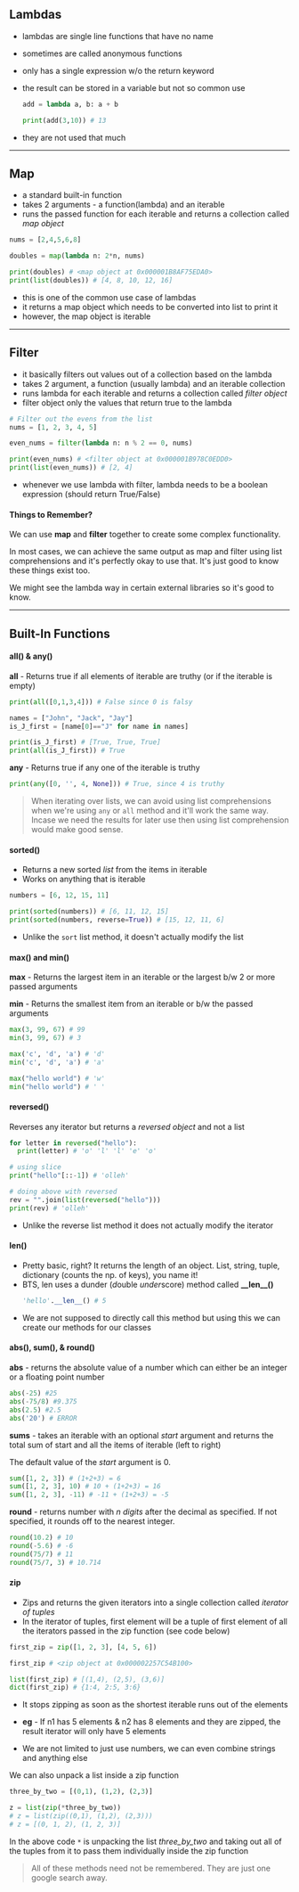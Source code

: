 ## Lambdas

- lambdas are single line functions that have no name
- sometimes are called anonymous functions
- only has a single expression w/o the return keyword
- the result can be stored in a variable but not so common use

  ```py
  add = lambda a, b: a + b

  print(add(3,10)) # 13
  ```

- they are not used that much

---

## Map

- a standard built-in function
- takes 2 arguments - a function(lambda) and an iterable
- runs the passed function for each iterable and returns a collection called _map object_

```py
nums = [2,4,5,6,8]

doubles = map(lambda n: 2*n, nums)

print(doubles) # <map object at 0x000001B8AF75EDA0>
print(list(doubles)) # [4, 8, 10, 12, 16]
```

- this is one of the common use case of lambdas
- it returns a map object which needs to be converted into list to print it
- however, the map object is iterable

---

## Filter

- it basically filters out values out of a collection based on the lambda
- takes 2 argument, a function (usually lambda) and an iterable collection
- runs lambda for each iterable and returns a collection called _filter object_
- filter object only the values that return true to the lambda

```py
# Filter out the evens from the list
nums = [1, 2, 3, 4, 5]

even_nums = filter(lambda n: n % 2 == 0, nums)

print(even_nums) # <filter object at 0x000001B978C0EDD0>
print(list(even_nums)) # [2, 4]
```

- whenever we use lambda with filter, lambda needs to be a boolean expression (should return True/False)

#### Things to Remember?

We can use **map** and **filter** together to create some complex functionality.

In most cases, we can achieve the same output as map and filter using list comprehensions and it's perfectly okay to use that.
It's just good to know these things exist too.

We might see the lambda way in certain external libraries so it's good to know.

---

## Built-In Functions

#### all() & any()

**all** - Returns true if all elements of iterable are truthy (or if the iterable is empty)

```py
print(all([0,1,3,4])) # False since 0 is falsy

names = ["John", "Jack", "Jay"]
is_J_first = [name[0]=="J" for name in names]

print(is_J_first) # [True, True, True]
print(all(is_J_first)) # True
```

**any** - Returns true if any one of the iterable is truthy

```py
print(any([0, '', 4, None])) # True, since 4 is truthy
```

> When iterating over lists, we can avoid using list comprehensions when we're using `any` or `all` method and it'll work the same way. Incase we need the results for later use then using list comprehension would make good sense.

#### sorted()

- Returns a new sorted _list_ from the items in iterable
- Works on anything that is iterable

```py
numbers = [6, 12, 15, 11]

print(sorted(numbers)) # [6, 11, 12, 15]
print(sorted(numbers, reverse=True)) # [15, 12, 11, 6]
```

- Unlike the `sort` list method, it doesn't actually modify the list

#### max() and min()

**max** - Returns the largest item in an iterable or the largest b/w 2 or more passed arguments

**min** - Returns the smallest item from an iterable or b/w the passed arguments

```py
max(3, 99, 67) # 99
min(3, 99, 67) # 3

max('c', 'd', 'a') # 'd'
min('c', 'd', 'a') # 'a'

max("hello world") # 'w'
min("hello world") # ' '
```

#### reversed()

Reverses any iterator but returns a _reversed object_ and not a list

```py
for letter in reversed("hello"):
  print(letter) # 'o' 'l' 'l' 'e' 'o'

# using slice
print("hello"[::-1]) # 'olleh'

# doing above with reversed
rev = "".join(list(reversed("hello")))
print(rev) # 'olleh'
```

- Unlike the reverse list method it does not actually modify the iterator

#### len()

- Pretty basic, right? It returns the length of an object. List, string, tuple, dictionary (counts the np. of keys), you name it!
- BTS, len uses a dunder (*d*ouble *under*score) method called **\_\_len\_\_()**
  ```py
  'hello'.__len__() # 5
  ```
- We are not supposed to directly call this method but using this we can create our methods for our classes

#### abs(), sum(), & round()

**abs** - returns the absolute value of a number which can either be an integer or a floating point number

```py
abs(-25) #25
abs(-75/8) #9.375
abs(2.5) #2.5
abs('20') # ERROR
```

**sums** - takes an iterable with an optional _start_ argument and returns the total sum of start and all the items of iterable (left to right)

The default value of the _start_ argument is 0.

```py
sum([1, 2, 3]) # (1+2+3) = 6
sum([1, 2, 3], 10) # 10 + (1+2+3) = 16
sum([1, 2, 3], -11) # -11 + (1+2+3) = -5
```

**round** - returns number with _n digits_ after the decimal as specified. If not specified, it rounds off to the nearest integer.

```py
round(10.2) # 10
round(-5.6) # -6
round(75/7) # 11
round(75/7, 3) # 10.714
```

#### zip

- Zips and returns the given iterators into a single collection called _iterator of tuples_
- In the iterator of tuples, first element will be a tuple of first element of all the iterators passed in the zip function (see code below)

```py
first_zip = zip([1, 2, 3], [4, 5, 6])

first_zip # <zip object at 0x000002257C54B100>

list(first_zip) # [(1,4), (2,5), (3,6)]
dict(first_zip) # {1:4, 2:5, 3:6}
```

- It stops zipping as soon as the shortest iterable runs out of the elements
- **eg** - If n1 has 5 elements & n2 has 8 elements and they are zipped, the result iterator will only have 5 elements

- We are not limited to just use numbers, we can even combine strings and anything else

We can also unpack a list inside a zip function

```py
three_by_two = [(0,1), (1,2), (2,3)]

z = list(zip(*three_by_two))
# z = list(zip((0,1), (1,2), (2,3)))
# z = [(0, 1, 2), (1, 2, 3)]
```

In the above code `*` is unpacking the list _three_by_two_ and taking out all of the tuples from it to pass them individually inside the zip function

> All of these methods need not be remembered. They are just one google search away.
